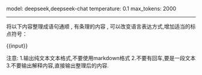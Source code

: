 model: deepseek,deepseek-chat
temperature: 0.1
max_tokens: 2000

---

将以下内容整理成语句通顺 , 有条理的内容 , 可以改变语言表达方式,增加适当的标点符号：

{{input}}

注意: 
1.输出纯文本文本格式,不要使用markdown格式
2.不要有回车,要是一段文本
3.不要输出解释内容,直接输出整理后的内容.